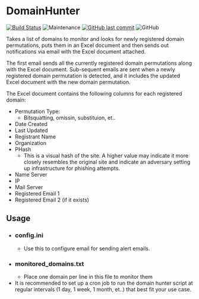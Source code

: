 # DomainHunter
[![Build Status](https://img.shields.io/badge/platform-Linux-blue.svg)](https://shields.io/)
![Maintenance](https://img.shields.io/maintenance/yes/2024.svg?style=flat-square)
[![GitHub last commit](https://img.shields.io/github/last-commit/cybersheepdog/DomainHunter.svg?style=flat-square)](https://github.com/cybersheepdog/DomainHunter/commit/master)
![GitHub](https://img.shields.io/github/license/cybersheepdog/DomainHunter)

Takes a list of domains to monitor and looks for newly registered domain permutations, puts them in an Excel document and then sends out notifications via email with the Excel document attached. 

The first email sends all the currently registered domain permutations along with the Excel document.
Sub-sequent emails are sent when a newly registered domain permutation is detected, and it includes the updated Excel document with the new domain permutation.

The Excel document contains the following columns for each registered domain:
- Permutation Type:
  - Bitsquatting, omissin, substituion, et..
- Date Created
- Last Updated
- Registrant Name
- Organization
- PHash
  - This is a visual hash of the site.  A higher value may indicate it more closely resembles the original site and indicate an adversary setting up infrastructure for phishing attempts.
- Name Server
- IP
- Mail Server
- Registered Email 1
- Registered Email 2 (if it exists)

## Usage
- ### config.ini
  - Use this to configure email for sending alert emails.
- ### monitored_domains.txt
  - Place one domain per line in this file to monitor them
- It is recommended to set up a cron job to run the domain hunter script at regular intervals (1 day, 1 week, 1 month, et..) that best fit your use case.

